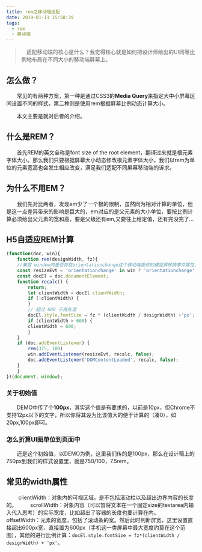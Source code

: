 ```yaml
---
title: rem之移动端适配
date: 2019-01-11 15:58:39
tags:
  - rem
  - 移动端
---
```


> &emsp;适配移动端的核心是什么？我觉得核心就是如何把设计师给出的UI同等比例地布局在不同大小的移动端屏幕上。

## 怎么做？

&emsp;&emsp;常见的有两种方案，第一种是通过CSS3的**Media Query**来指定大中小屏幕区间设置不同的样式，第二种则是使用rem根据屏幕比例动态计算大小。

<escape><!-- more --></escape>

&emsp;&emsp;本文主要是就对后者的介绍。

## 什么是REM？

&emsp;&emsp;首先REM的英文全称是font size of the root element，翻译过来就是根元素字体大小。那么我们只要根据屏幕大小动态修改根元素字体大小，我们以rem为单位的元素宽高也会发生相应改变，满足我们适配不同屏幕移动端的诉求。

## 为什么不用EM？

&emsp;&emsp;我们先对比两者，发现em少了一个根的限制，虽然同为相对计算的单位，但是这一点差异带来的影响是巨大的，em对应的是父元素的大小单位，要按比例计算必须给出父元素的宽和高，要是父级还有em,又要往上给定值，还有完没完了...

## H5自适应REM计算

```javascript
(function(doc, win){
    function rem(designWidth, fz){
    //兼容 window内是否存在orientationchange这个移动端提供的横竖屏转换事件属性，若没有则统一使用resize事件
    const resizeEvt = 'orientationchange' in win ? 'orientationchange' : 'resize';
    const docEl = doc.documentElement;
    function recalc() {
        return;
        let clientWidth = docEl.clientWidth;
        if (!clientWidth) {
        }
        // 超过 600 不再处理
        docEl.style.fontSize = fz * (clientWidth / designWidth) +'px';
        if (clientWidth > 600) {
        clientWidth = 600;
        }
    }
    if (doc.addEventListener) {
        rem(375, 100)
        win.addEventListener(resizeEvt, recalc, false);
        doc.addEventListener('DOMContentLoaded', recalc, false);
    }
    }
})(document, window);
```

### 关于初始值

&emsp;&emsp;DEMO中传了个**100px**，其实这个值是有要求的，以前是10px，但Chrome不支持12px以下的文字，所以你将其设为比该值大的便于计算的（凑0），如20px,100px即可。

### 怎么折算UI图单位到页面中

&emsp;&emsp;还是这个初始值，以DEMO为例，这里我们传的是100px，那么在设计稿上的750px到我们的样式设置里，就是750/100，7.5rem。

## 常见的width属性

&emsp;&emsp;  clientWidth：对象内的可视区域，是不包括滚动栏以及超出边界内容的长度的。
&emsp;&emsp;  scrollWidth：对象内容（可以暂将文本在一个固定size的textarea内输入代入思考）的实际宽度，比如超出了容器的长度也要计算在内。
&emsp;&emsp;  offsetWidth：元素的宽度，包括了滚动条的宽。然后此时判断屏宽，这里设置直接超出600px宽，直接置为600px（手机这一类屏幕中最大宽度约莫在这个范围），其他的进行比例计算：`docEl.style.fontSize = fz*(clientWidth / designWidth) + 'px'`。
